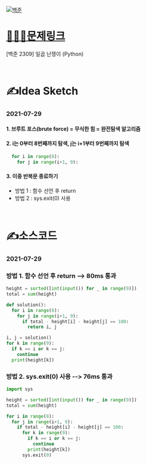 [![백준](../백준표지.jpg)](https://www.acmicpc.net/problem/2309)
# [👩🏻‍💻문제링크](https://www.acmicpc.net/problem/2309)

[백준 2309] 일곱 난쟁이 (Python)


<br>

# ✍️Idea Sketch

### **2021-07-29**

#### 1. 브루트 포스(brute force) = 무식한 힘 = 완전탐색 알고리즘
#### 2. i는 0부터 8번째까지 탐색, j는 i+1부터 9번째까지 탐색

```Python
  for i in range(8):
    for j in range(i+1, 9):
```

#### 3. 이중 반복문 종료하기
- 방법 1 : 함수 선언 후 return
- 방법 2 : sys.exit(0) 사용

<br>

# ✍️소스코드

### **2021-07-29**

### 방법 1. 함수 선언 후 return --> **80ms 통과**

```Python
height = sorted([int(input()) for _ in range(9)])
total = sum(height)

def solution():
  for i in range(8):
    for j in range(i+1, 9):
      if total - height[i] - height[j] == 100:
        return i, j

i, j = solution()
for k in range(9):
  if k == i or k == j:
    continue
  print(height[k])
```


### 방법 2. sys.exit(0) 사용 --> **76ms 통과**

```Python
import sys

height = sorted([int(input()) for _ in range(9)])
total = sum(height)

for i in range(8):
  for j in range(i+1, 9):
    if total - height[i] - height[j] == 100:
      for k in range(9):
        if k == i or k == j:
          continue
        print(height[k])
      sys.exit(0)
```